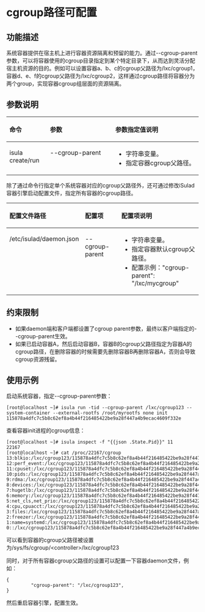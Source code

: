 # cgroup路径可配置<a name="ZH-CN_TOPIC_0184808020"></a>

## 功能描述<a name="zh-cn_topic_0182200835_section260316324238"></a>

系统容器提供在宿主机上进行容器资源隔离和预留的能力。通过--cgroup-parent参数，可以将容器使用的cgroup目录指定到某个特定目录下，从而达到灵活分配宿主机资源的目的。例如可以设置容器a、b、c的cgroup父路径为/lxc/cgroup1，容器d、e、f的cgroup父路径为/lxc/cgroup2，这样通过cgroup路径将容器分为两个group，实现容器cgroup组层面的资源隔离。

## 参数说明<a name="zh-cn_topic_0182200835_section9477144472316"></a>

<a name="zh-cn_topic_0182200835_table1869210387418"></a>
<table><thead align="left"><tr id="zh-cn_topic_0182200835_row1569373816419"><th class="cellrowborder" valign="top" width="21.09%" id="mcps1.1.4.1.1"><p id="zh-cn_topic_0182200835_p106936387415"><a name="zh-cn_topic_0182200835_p106936387415"></a><a name="zh-cn_topic_0182200835_p106936387415"></a>命令</p>
</th>
<th class="cellrowborder" valign="top" width="34.03%" id="mcps1.1.4.1.2"><p id="zh-cn_topic_0182200835_p15693173814112"><a name="zh-cn_topic_0182200835_p15693173814112"></a><a name="zh-cn_topic_0182200835_p15693173814112"></a>参数</p>
</th>
<th class="cellrowborder" valign="top" width="44.879999999999995%" id="mcps1.1.4.1.3"><p id="zh-cn_topic_0182200835_p158581432132220"><a name="zh-cn_topic_0182200835_p158581432132220"></a><a name="zh-cn_topic_0182200835_p158581432132220"></a>参数指定值说明</p>
</th>
</tr>
</thead>
<tbody><tr id="zh-cn_topic_0182200835_row12693163810415"><td class="cellrowborder" valign="top" width="21.09%" headers="mcps1.1.4.1.1 "><p id="zh-cn_topic_0182200835_p66931838134110"><a name="zh-cn_topic_0182200835_p66931838134110"></a><a name="zh-cn_topic_0182200835_p66931838134110"></a>isula create/run</p>
</td>
<td class="cellrowborder" valign="top" width="34.03%" headers="mcps1.1.4.1.2 "><p id="zh-cn_topic_0182200835_p20308121310422"><a name="zh-cn_topic_0182200835_p20308121310422"></a><a name="zh-cn_topic_0182200835_p20308121310422"></a>--cgroup-parent</p>
</td>
<td class="cellrowborder" valign="top" width="44.879999999999995%" headers="mcps1.1.4.1.3 "><a name="zh-cn_topic_0182200835_ul12202171310237"></a><a name="zh-cn_topic_0182200835_ul12202171310237"></a><ul id="zh-cn_topic_0182200835_ul12202171310237"><li>字符串变量。</li><li>指定容器cgroup父路径。</li></ul>
</td>
</tr>
</tbody>
</table>

除了通过命令行指定单个系统容器对应的cgroup父路径外，还可通过修改iSulad容器引擎启动配置文件，指定所有容器的cgroup路径。

<a name="zh-cn_topic_0182200835_table19691237182514"></a>
<table><thead align="left"><tr id="zh-cn_topic_0182200835_row3969103710257"><th class="cellrowborder" valign="top" width="28.312831283128315%" id="mcps1.1.4.1.1"><p id="zh-cn_topic_0182200835_p15311154852718"><a name="zh-cn_topic_0182200835_p15311154852718"></a><a name="zh-cn_topic_0182200835_p15311154852718"></a>配置文件路径</p>
</th>
<th class="cellrowborder" valign="top" width="21.752175217521753%" id="mcps1.1.4.1.2"><p id="zh-cn_topic_0182200835_p1996983712519"><a name="zh-cn_topic_0182200835_p1996983712519"></a><a name="zh-cn_topic_0182200835_p1996983712519"></a>配置项</p>
</th>
<th class="cellrowborder" valign="top" width="49.934993499349936%" id="mcps1.1.4.1.3"><p id="zh-cn_topic_0182200835_p197083782512"><a name="zh-cn_topic_0182200835_p197083782512"></a><a name="zh-cn_topic_0182200835_p197083782512"></a>配置项说明</p>
</th>
</tr>
</thead>
<tbody><tr id="zh-cn_topic_0182200835_row169701737132511"><td class="cellrowborder" valign="top" width="28.312831283128315%" headers="mcps1.1.4.1.1 "><p id="zh-cn_topic_0182200835_p731194872711"><a name="zh-cn_topic_0182200835_p731194872711"></a><a name="zh-cn_topic_0182200835_p731194872711"></a>/etc/isulad/daemon.json</p>
</td>
<td class="cellrowborder" valign="top" width="21.752175217521753%" headers="mcps1.1.4.1.2 "><p id="zh-cn_topic_0182200835_p1497063762512"><a name="zh-cn_topic_0182200835_p1497063762512"></a><a name="zh-cn_topic_0182200835_p1497063762512"></a>--cgroup-parent</p>
</td>
<td class="cellrowborder" valign="top" width="49.934993499349936%" headers="mcps1.1.4.1.3 "><a name="zh-cn_topic_0182200835_ul64991736162817"></a><a name="zh-cn_topic_0182200835_ul64991736162817"></a><ul id="zh-cn_topic_0182200835_ul64991736162817"><li>字符串变量。</li><li>指定容器默认cgroup父路径。</li><li>配置示例："cgroup-parent": "/lxc/mycgroup"</li></ul>
</td>
</tr>
</tbody>
</table>

## 约束限制<a name="zh-cn_topic_0182200835_section948115902011"></a>

-   如果daemon端和客户端都设置了cgroup parent参数，最终以客户端指定的--cgroup-parent生效。
-   如果已启动容器A，然后启动容器B，容器B的cgroup父路径指定为容器A的cgroup路径，在删除容器的时候需要先删除容器B再删除容器A，否则会导致cgroup资源残留。

## 使用示例<a name="zh-cn_topic_0182200835_section495911542237"></a>

启动系统容器，指定--cgroup-parent参数：

```
[root@localhost ~]# isula run -tid --cgroup-parent /lxc/cgroup123 --system-container --external-rootfs /root/myrootfs none init
115878a4dfc7c5b8c62ef8a4b44f216485422be9a28f447a4b9ecac4609f332e
```

查看容器init进程的cgroup信息：

```
[root@localhost ~]# isula inspect -f "{{json .State.Pid}}" 11
22167
[root@localhost ~]# cat /proc/22167/cgroup
13:blkio:/lxc/cgroup123/115878a4dfc7c5b8c62ef8a4b44f216485422be9a28f447a4b9ecac4609f332e
12:perf_event:/lxc/cgroup123/115878a4dfc7c5b8c62ef8a4b44f216485422be9a28f447a4b9ecac4609f332e
11:cpuset:/lxc/cgroup123/115878a4dfc7c5b8c62ef8a4b44f216485422be9a28f447a4b9ecac4609f332e
10:pids:/lxc/cgroup123/115878a4dfc7c5b8c62ef8a4b44f216485422be9a28f447a4b9ecac4609f332e
9:rdma:/lxc/cgroup123/115878a4dfc7c5b8c62ef8a4b44f216485422be9a28f447a4b9ecac4609f332e
8:devices:/lxc/cgroup123/115878a4dfc7c5b8c62ef8a4b44f216485422be9a28f447a4b9ecac4609f332e
7:hugetlb:/lxc/cgroup123/115878a4dfc7c5b8c62ef8a4b44f216485422be9a28f447a4b9ecac4609f332e
6:memory:/lxc/cgroup123/115878a4dfc7c5b8c62ef8a4b44f216485422be9a28f447a4b9ecac4609f332e
5:net_cls,net_prio:/lxc/cgroup123/115878a4dfc7c5b8c62ef8a4b44f216485422be9a28f447a4b9ecac4609f332e
4:cpu,cpuacct:/lxc/cgroup123/115878a4dfc7c5b8c62ef8a4b44f216485422be9a28f447a4b9ecac4609f332e
3:files:/lxc/cgroup123/115878a4dfc7c5b8c62ef8a4b44f216485422be9a28f447a4b9ecac4609f332e
2:freezer:/lxc/cgroup123/115878a4dfc7c5b8c62ef8a4b44f216485422be9a28f447a4b9ecac4609f332e
1:name=systemd:/lxc/cgroup123/115878a4dfc7c5b8c62ef8a4b44f216485422be9a28f447a4b9ecac4609f332e/init.scope
0::/lxc/cgroup123/115878a4dfc7c5b8c62ef8a4b44f216485422be9a28f447a4b9ecac4609f332e
```

可以看到容器的cgroup父路径被设置为/sys/fs/cgroup/<controller\>/lxc/cgroup123

同时，对于所有容器cgroup父路径的设置可以配置一下容器daemon文件，例如：

```
{
         "cgroup-parent": "/lxc/cgroup123",
}
```

然后重启容器引擎，配置生效。

